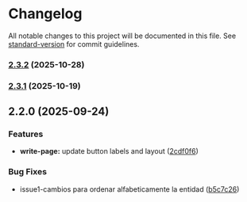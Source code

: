 # Changelog

All notable changes to this project will be documented in this file. See [standard-version](https://github.com/conventional-changelog/standard-version) for commit guidelines.

### [2.3.2](https://github.com/YesidMG/SYX_Project/compare/v2.3.1...v2.3.2) (2025-10-28)

### [2.3.1](https://github.com/YesidMG/SYX_Project/compare/v2.3.0...v2.3.1) (2025-10-19)

## 2.2.0 (2025-09-24)


### Features

* **write-page:** update button labels and layout ([2cdf0f6](https://github.com/YesidMG/SYX_Project/commit/2cdf0f690e1043ce97f293b6edd2dda91f3e16f9))


### Bug Fixes

* issue1-cambios para ordenar alfabeticamente la entidad ([b5c7c26](https://github.com/YesidMG/SYX_Project/commit/b5c7c266f21b39764c5ed7d108c81b9d0fcd76f5))
